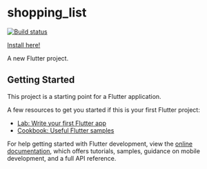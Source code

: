# shopping_list
[![Build status](https://build.appcenter.ms/v0.1/apps/d3a4d421-67d7-48b9-9bfb-e55a16287056/branches/main/badge)](https://appcenter.ms)

[Install here!](https://install.appcenter.ms/orgs/yugioh/apps/shopping-list/distribution_groups/alpha/releases/1)

A new Flutter project.

## Getting Started

This project is a starting point for a Flutter application.

A few resources to get you started if this is your first Flutter project:

- [Lab: Write your first Flutter app](https://docs.flutter.dev/get-started/codelab)
- [Cookbook: Useful Flutter samples](https://docs.flutter.dev/cookbook)

For help getting started with Flutter development, view the
[online documentation](https://docs.flutter.dev/), which offers tutorials,
samples, guidance on mobile development, and a full API reference.
